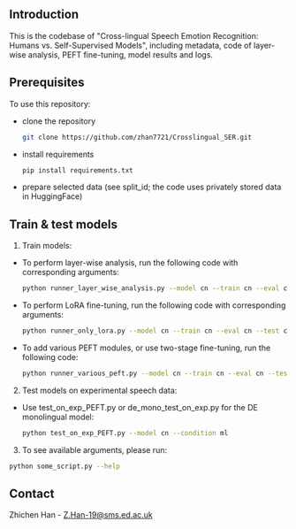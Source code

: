 <!-- GETTING STARTED -->
## Introduction

This is the codebase of "Cross-lingual Speech Emotion Recognition: Humans vs. Self-Supervised Models", including metadata, code of layer-wise analysis, PEFT fine-tuning, model results and logs. 

## Prerequisites

To use this repository: 
* clone the repository
  ```sh
  git clone https://github.com/zhan7721/Crosslingual_SER.git
  ```

* install requirements
  ```sh
  pip install requirements.txt
  ```

* prepare selected data (see split_id; the code uses privately stored data in HuggingFace)

## Train & test models

1. Train models:
  * To perform layer-wise analysis, run the following code with corresponding arguments:
    ```sh
    python runner_layer_wise_analysis.py --model cn --train cn --eval cn --test cn
    ```

  * To perform LoRA fine-tuning, run the following code with corresponding arguments:
    ```sh
    python runner_only_lora.py --model cn --train cn --eval cn --test cn --layer 6 --everylayer
    ```
  * To add various PEFT modules, or use two-stage fine-tuning, run the following code:
    ```sh
    python runner_various_peft.py --model cn --train cn --eval cn --test cn --layer 6 --everylayer --bottleneck --weightedgate --twostage
    ```
2. Test models on experimental speech data: 
  * Use test_on_exp_PEFT.py or de_mono_test_on_exp.py for the DE monolingual model:
    ```sh
    python test_on_exp_PEFT.py --model cn --condition ml
    ```

3. To see available arguments, please run:
  ```sh
  python some_script.py --help
  ```

## Contact
Zhichen Han - Z.Han-19@sms.ed.ac.uk


